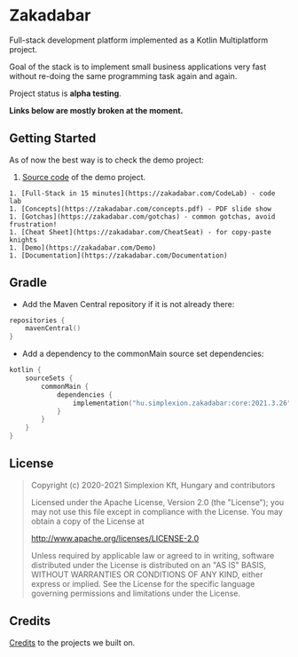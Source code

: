 # Zakadabar

Full-stack development platform implemented as a Kotlin Multiplatform project.

Goal of the stack is to implement small business applications very fast without re-doing the same programming task again
and again.

Project status is **alpha testing**.

**Links below are mostly broken at the moment.**

## Getting Started

As of now the best way is to check the demo project:

1. [Source code](demo/demo) of the demo project.

```
1. [Full-Stack in 15 minutes](https://zakadabar.com/CodeLab) - code lab
1. [Concepts](https://zakadabar.com/concepts.pdf) - PDF slide show
1. [Gotchas](https://zakadabar.com/gotchas) - common gotchas, avoid frustration!
1. [Cheat Sheet](https://zakadabar.com/CheatSeat) - for copy-paste knights
1. [Demo](https://zakadabar.com/Demo) 
1. [Documentation](https://zakadabar.com/Documentation)
```

## Gradle

* Add the Maven Central repository if it is not already there:
```kotlin
repositories {
    mavenCentral()
}
```

* Add a dependency to the commonMain source set dependencies:

```kotlin
kotlin {
    sourceSets {
        commonMain {
            dependencies {
                implementation("hu.simplexion.zakadabar:core:2021.3.26")
            }
        }
    }
}
```

## License

> Copyright (c) 2020-2021 Simplexion Kft, Hungary and contributors
>
> Licensed under the Apache License, Version 2.0 (the "License");
> you may not use this file except in compliance with the License.
> You may obtain a copy of the License at
>
>    http://www.apache.org/licenses/LICENSE-2.0
>
> Unless required by applicable law or agreed to in writing, software
> distributed under the License is distributed on an "AS IS" BASIS,
> WITHOUT WARRANTIES OR CONDITIONS OF ANY KIND, either express or implied.
> See the License for the specific language governing permissions and
> limitations under the License.

## Credits

[Credits](doc/misc/credits.md) to the projects we built on.